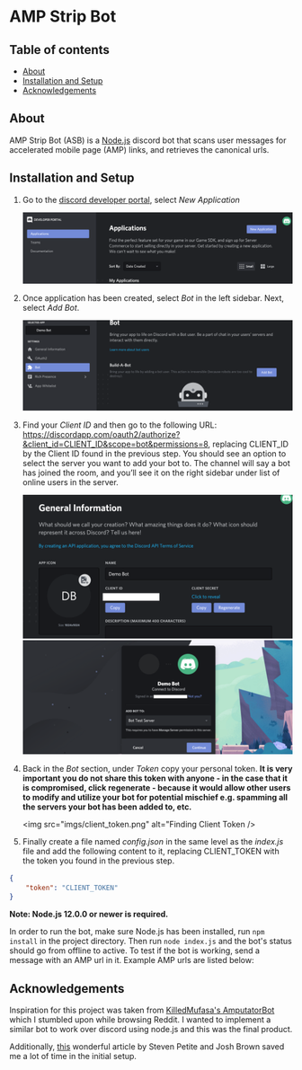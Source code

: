 <h1>AMP Strip Bot</h1>

## Table of contents

- [About](#about)
- [Installation and Setup](#installation-and-setup)
- [Acknowledgements](#acknowledgements)

## About

AMP Strip Bot (ASB) is a [Node.js](https://nodejs.org) discord bot that scans user messages for accelerated mobile page (AMP) links, and retrieves the canonical urls.

## Installation and Setup

1. Go to the [discord developer portal](discordapp.com/developers/applications/me), select  *New Application*

    <img src="imgs/create_application.png" alt="Creating a Discord application" />

2. Once application has been created, select *Bot* in the left sidebar. Next, select *Add Bot*.

    <img src="imgs/add_bot.png" alt="Adding a bot to the application" />

3. Find your *Client ID* and then go to the following URL: https://discordapp.com/oauth2/authorize?&client_id=CLIENT_ID&scope=bot&permissions=8, replacing CLIENT_ID by the Client ID found in the previous step. You should see an option to select the server you want to add your bot to. The channel will say a bot has joined the room, and you’ll see it on the right sidebar under list of online users in the server.

    <img src="imgs/client_id.png" alt="Finding Client ID" />
    <img src="imgs/add_to_server.png" alt="Adding bot to server" />

4. Back in the *Bot* section, under *Token* copy your personal token. **It is very important you do not share this token with anyone - in the case that it is compromised, click regenerate - because it would allow other users to modify and utilize your bot for potential mischief e.g. spamming all the servers your bot has been added to, etc.**

    <img src="imgs/client_token.png" alt="Finding Client Token />

5. Finally create a file named *config.json* in the same level as the *index.js* file and add the following content to it, replacing CLIENT_TOKEN with the token you found in the previous step.

```json
{
    "token": "CLIENT_TOKEN"
}
```

**Note: Node.js 12.0.0 or newer is required.**

In order to run the bot, make sure Node.js has been installed, run `npm install` in the project directory. Then run `node index.js` and the bot's status should go from offline to active. To test if the bot is working, send a message with an AMP url in it. Example AMP urls are listed below:

## Acknowledgements

Inspiration for this project was taken from [KilledMufasa's AmputatorBot](https://github.com/KilledMufasa/AmputatorBot) which I stumbled upon while browsing Reddit. I wanted to implement a similar bot to work over discord using node.js and this was the final product.

Additionally, [this](https://www.digitaltrends.com/gaming/how-to-make-a-discord-bot/) wonderful article by Steven Petite and Josh Brown saved me a lot of time in the initial setup.
